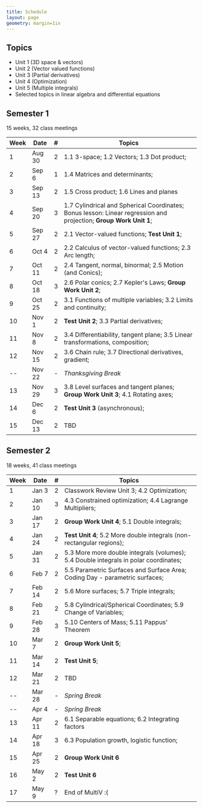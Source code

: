 ```yaml
---
title: Schedule
layout: page
geometry: margin=1in
---
```


## Topics

* Unit 1 (3D space & vectors)
* Unit 2 (Vector valued functions)
* Unit 3 (Partial derivatives)
* Unit 4 (Optimization)
* Unit 5 (Multiple integrals)
* Selected topics in linear algebra and differential equations

## Semester 1 

15 weeks, 32 class meetings

|Week|Date  |#|Topics|
|----|------|-|------|
|1   |Aug 30|2|1.1 3-space; 1.2 Vectors; 1.3 Dot product; |
|2   |Sep 6 |1|1.4 Matrices and determinants;  |
|3   |Sep 13|2|1.5 Cross product; 1.6 Lines and planes|
|4   |Sep 20|3|1.7 Cylindrical and Spherical Coordinates; Bonus lesson: Linear regression and projection; __Group Work Unit 1__; |
|5   |Sep 27|2|2.1 Vector-valued functions; __Test Unit 1__;|
|6   |Oct 4 |2|2.2 Calculus of vector-valued functions; 2.3 Arc length; |
|7   |Oct 11|2|2.4 Tangent, normal, binormal; 2.5 Motion (and Conics); |
|8   |Oct 18|3|2.6 Polar conics; 2.7 Kepler's Laws; __Group Work Unit 2__;|
|9   |Oct 25|2|3.1 Functions of multiple variables; 3.2 Limits and continuity; |
|10  |Nov 1 |2|__Test Unit 2__; 3.3 Partial derivatives; |
|11  |Nov 8 |2|3.4 Differentiability, tangent plane; 3.5 Linear transformations, composition; |
|12  |Nov 15|2|3.6 Chain rule; 3.7 Directional derivatives, gradient; |
|--  |Nov 22|-|_Thanksgiving Break_|
|13  |Nov 29|3|3.8 Level surfaces and tangent planes; __Group Work Unit 3__; 4.1 Rotating axes; |
|14  |Dec 6 |2|__Test Unit 3__ (asynchronous); |
|15  |Dec 13|2|TBD|

## Semester 2

18 weeks, 41 class meetings

|Week|Date  |#|Topics|
|----|------|-|----------------------------------------|
|1   |Jan 3 |2|Classwork Review Unit 3; 4.2 Optimization;|
|2   |Jan 10|3|4.3 Constrained optimization; 4.4 Lagrange Multipliers;|
|3   |Jan 17|2|__Group Work Unit 4__; 5.1 Double integrals;|
|4   |Jan 24|2|__Test Unit 4__; 5.2 More double integrals (non-rectangular regions); |
|5   |Jan 31|2|5.3 More more double integrals (volumes); 5.4 Double integrals in polar coordinates;|
|6   |Feb 7 |2|5.5 Parametric Surfaces and Surface Area; Coding Day - parametric surfaces; |
|7   |Feb 14|2|5.6 More surfaces; 5.7 Triple integrals; |
|8   |Feb 21|2|5.8 Cylindrical/Spherical Coordinates; 5.9 Change of Variables;|
|9   |Feb 28|3|5.10 Centers of Mass; 5.11 Pappus' Theorem|
|10  |Mar 7 |2|__Group Work Unit 5__;|
|11  |Mar 14|2|__Test Unit 5__;|
|12  |Mar 21|2|TBD|
|--  |Mar 28|-|_Spring Break_|
|--  |Apr 4 |-|_Spring Break_|
|13  |Apr 11|2|6.1 Separable equations; 6.2 Integrating factors|
|14  |Apr 18|3|6.3 Population growth, logistic function;|
|15  |Apr 25|2|__Group Work Unit 6__|
|16  |May 2 |2|__Test Unit 6__|
|17  |May 9 |?|End of MultiV :(|

